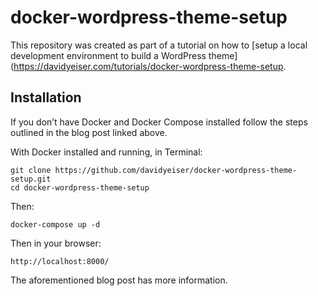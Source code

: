 # docker-wordpress-theme-setup

This repository was created as part of a tutorial on how to [setup a local development environment to build a WordPress theme](https://davidyeiser.com/tutorials/docker-wordpress-theme-setup.

## Installation

If you don’t have Docker and Docker Compose installed follow the steps outlined in the blog post linked above.

With Docker installed and running, in Terminal:

````
git clone https://github.com/davidyeiser/docker-wordpress-theme-setup.git
cd docker-wordpress-theme-setup
````

Then:

````
docker-compose up -d
````

Then in your browser:
````
http://localhost:8000/
````

The aforementioned blog post has more information.
